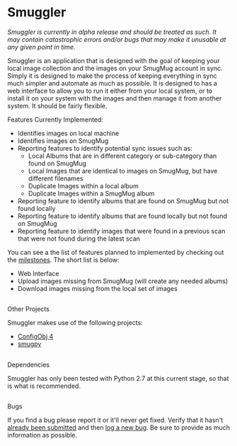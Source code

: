 Smuggler
=====

*Smuggler is currently in alpha release and should be treated as such. It may contain catastrophic errors and/or bugs that may make it unusable at any given point in time.*

Smuggler is an application that is designed with the goal of keeping your local image collection and the images on your SmugMug account in sync. Simply it is designed to make the process of keeping everything in sync much simpler and automate as much as possible. It is designed to has a web interface to allow you to run it either from your local system, or to install it on your system with the images and then manage it from another system. It should be fairly flexible.

Features Currently Implemented:

* Identifies images on local machine
* Identifies images on SmugMug
* Reporting features to identify potential sync issues such as:
	- Local Albums that are in different category or sub-category than found on SmugMug
	- Local Images that are identical to images on SmugMug, but have different filenames
	- Duplicate Images within a local album
	- Duplicate Images within a SmugMug album
* Reporting feature to identify albums that are found on SmugMug but not found locally 
* Reporting feature to identify albums that are found locally but not found on SmugMug
* Reporting feature to identify images that were found in a previous scan that were not found during the latest scan

You can see a the list of features planned to implemented by checking out the [milestones][milestones]. The short list is below:

* Web Interface
* Upload images missing from SmugMug (will create any needed albums)
* Download images missing from the local set of images

##
Other Projects

Smuggler makes use of the following projects:

* [ConfigObj 4][ConfigObj 4]
* [smugpy][smugpy]

## 
Dependencies

Smuggler has only been tested with Python 2.7 at this current stage, so that is what is recommended.

##
Bugs

If you find a bug please report it or it'll never get fixed. Verify that it hasn't [already been submitted][issues] and then [log a new bug][newissue]. Be sure to provide as much information as possible.

[milestones]: https://github.com/jkschoen/Smuggler/issues/milestones
[issues]: https://github.com/jkschoen/Smuggler/issues?milestone=&labels=
[newissue]: https://github.com/jkschoen/Smuggler/issues/new
[ConfigObj 4]: http://www.voidspace.org.uk/python/configobj.html
[smugpy]: https://github.com/chrishoffman/smugpy